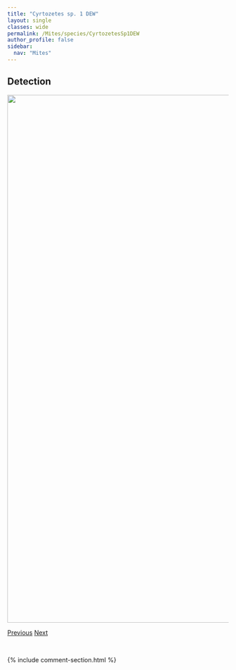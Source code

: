 ```yaml
---
title: "Cyrtozetes sp. 1 DEW"
layout: single
classes: wide
permalink: /Mites/species/CyrtozetesSp1DEW
author_profile: false
sidebar:
  nav: "Mites"
---
```


<h2>Detection</h2>

<a href="https://drive.google.com/uc?export=view&id=19XyTzF7QnqvHWs5QRn2xHniz3cQRCP32">
<img src="https://drive.google.com/uc?export=view&id=19XyTzF7QnqvHWs5QRn2xHniz3cQRCP32" height = "1200" width = "800">
</a>


<a href="/DevelopmentWebsite/Mites/species/ChamobatesSp2DEW" class="pagination--pager" title="Chamobates sp. 2 DEW">Previous</a> <a href="/DevelopmentWebsite/Mites/species/DentizetesLedensis" class="pagination--pager" title="Dentizetes ledensis">Next</a>

<p>&nbsp;</p>

{% include comment-section.html %}
